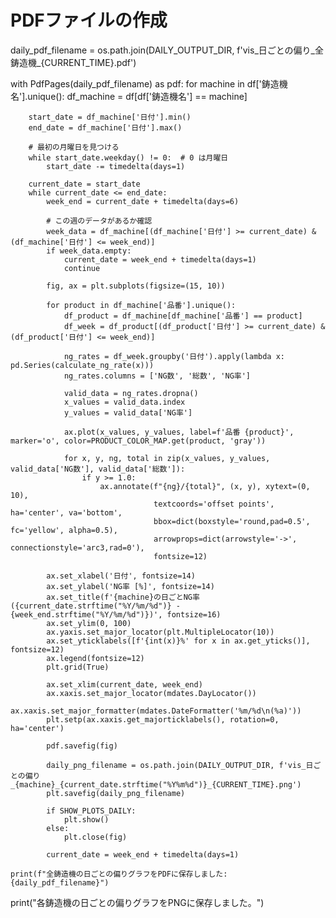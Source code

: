 # PDFファイルの作成
daily_pdf_filename = os.path.join(DAILY_OUTPUT_DIR, f'vis_日ごとの偏り_全鋳造機_{CURRENT_TIME}.pdf')

with PdfPages(daily_pdf_filename) as pdf:
    for machine in df['鋳造機名'].unique():
        df_machine = df[df['鋳造機名'] == machine]
        
        start_date = df_machine['日付'].min()
        end_date = df_machine['日付'].max()
        
        # 最初の月曜日を見つける
        while start_date.weekday() != 0:  # 0 は月曜日
            start_date -= timedelta(days=1)
        
        current_date = start_date
        while current_date <= end_date:
            week_end = current_date + timedelta(days=6)
            
            # この週のデータがあるか確認
            week_data = df_machine[(df_machine['日付'] >= current_date) & (df_machine['日付'] <= week_end)]
            if week_data.empty:
                current_date = week_end + timedelta(days=1)
                continue
            
            fig, ax = plt.subplots(figsize=(15, 10))
            
            for product in df_machine['品番'].unique():
                df_product = df_machine[df_machine['品番'] == product]
                df_week = df_product[(df_product['日付'] >= current_date) & (df_product['日付'] <= week_end)]
                
                ng_rates = df_week.groupby('日付').apply(lambda x: pd.Series(calculate_ng_rate(x)))
                ng_rates.columns = ['NG数', '総数', 'NG率']
                
                valid_data = ng_rates.dropna()
                x_values = valid_data.index
                y_values = valid_data['NG率']
                
                ax.plot(x_values, y_values, label=f'品番 {product}', marker='o', color=PRODUCT_COLOR_MAP.get(product, 'gray'))
                
                for x, y, ng, total in zip(x_values, y_values, valid_data['NG数'], valid_data['総数']):
                    if y >= 1.0:
                        ax.annotate(f"{ng}/{total}", (x, y), xytext=(0, 10), 
                                    textcoords='offset points', ha='center', va='bottom',
                                    bbox=dict(boxstyle='round,pad=0.5', fc='yellow', alpha=0.5),
                                    arrowprops=dict(arrowstyle='->', connectionstyle='arc3,rad=0'),
                                    fontsize=12)
            
            ax.set_xlabel('日付', fontsize=14)
            ax.set_ylabel('NG率 [%]', fontsize=14)
            ax.set_title(f'{machine}の日ごとNG率 ({current_date.strftime("%Y/%m/%d")} - {week_end.strftime("%Y/%m/%d")})', fontsize=16)
            ax.set_ylim(0, 100)
            ax.yaxis.set_major_locator(plt.MultipleLocator(10))
            ax.set_yticklabels([f'{int(x)}%' for x in ax.get_yticks()], fontsize=12)
            ax.legend(fontsize=12)
            plt.grid(True)
            
            ax.set_xlim(current_date, week_end)
            ax.xaxis.set_major_locator(mdates.DayLocator())
            ax.xaxis.set_major_formatter(mdates.DateFormatter('%m/%d\n(%a)'))
            plt.setp(ax.xaxis.get_majorticklabels(), rotation=0, ha='center')
            
            pdf.savefig(fig)
            
            daily_png_filename = os.path.join(DAILY_OUTPUT_DIR, f'vis_日ごとの偏り_{machine}_{current_date.strftime("%Y%m%d")}_{CURRENT_TIME}.png')
            plt.savefig(daily_png_filename)
            
            if SHOW_PLOTS_DAILY:
                plt.show()
            else:
                plt.close(fig)
            
            current_date = week_end + timedelta(days=1)
    
    print(f"全鋳造機の日ごとの偏りグラフをPDFに保存しました: {daily_pdf_filename}")

print("各鋳造機の日ごとの偏りグラフをPNGに保存しました。")
